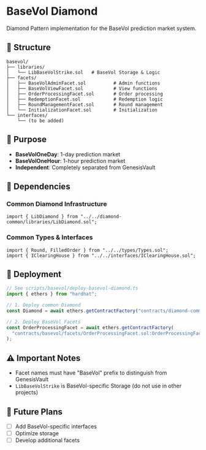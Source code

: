 # BaseVol Diamond

Diamond Pattern implementation for the BaseVol prediction market system.

## 📁 Structure

```
basevol/
├── libraries/
│   └── LibBaseVolStrike.sol   # BaseVol Storage & Logic
├── facets/
│   ├── BaseVolAdminFacet.sol          # Admin functions
│   ├── BaseVolViewFacet.sol           # View functions
│   ├── OrderProcessingFacet.sol       # Order processing
│   ├── RedemptionFacet.sol            # Redemption logic
│   ├── RoundManagementFacet.sol       # Round management
│   └── InitializationFacet.sol        # Initialization
└── interfaces/
    └── (to be added)
```

## 🎯 Purpose

- **BaseVolOneDay**: 1-day prediction market
- **BaseVolOneHour**: 1-hour prediction market
- **Independent**: Completely separated from GenesisVault

## 🔗 Dependencies

### Common Diamond Infrastructure

```solidity
import { LibDiamond } from "../../diamond-common/libraries/LibDiamond.sol";
```

### Common Types & Interfaces

```solidity
import { Round, FilledOrder } from "../../types/Types.sol";
import { IClearingHouse } from "../../interfaces/IClearingHouse.sol";
```

## 📝 Deployment

```typescript
// See scripts/basevol/deploy-basevol-diamond.ts
import { ethers } from "hardhat";

// 1. Deploy common Diamond
const Diamond = await ethers.getContractFactory("contracts/diamond-common/Diamond.sol:Diamond");

// 2. Deploy BaseVol Facets
const OrderProcessingFacet = await ethers.getContractFactory(
  "contracts/basevol/facets/OrderProcessingFacet.sol:OrderProcessingFacet",
);
```

## ⚠️ Important Notes

- Facet names must have "BaseVol" prefix to distinguish from GenesisVault
- `LibBaseVolStrike` is BaseVol-specific Storage (do not use in other projects)

## 🚀 Future Plans

- [ ] Add BaseVol-specific interfaces
- [ ] Optimize storage
- [ ] Develop additional facets
